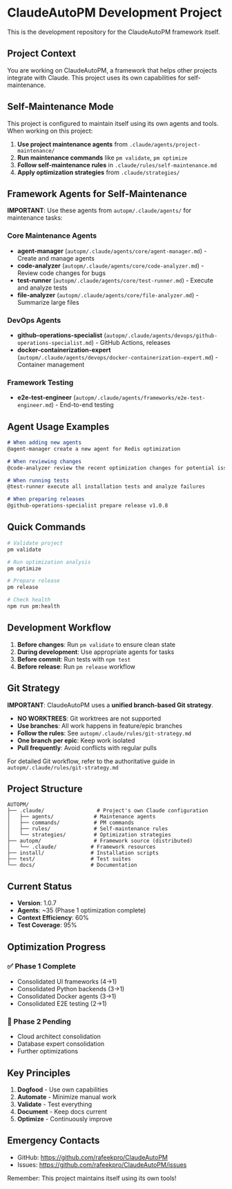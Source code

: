 # ClaudeAutoPM Development Project

This is the development repository for the ClaudeAutoPM framework itself.

## Project Context

You are working on ClaudeAutoPM, a framework that helps other projects integrate with Claude. This project uses its own capabilities for self-maintenance.

## Self-Maintenance Mode

This project is configured to maintain itself using its own agents and tools. When working on this project:

1. **Use project maintenance agents** from `.claude/agents/project-maintenance/`
2. **Run maintenance commands** like `pm validate`, `pm optimize`
3. **Follow self-maintenance rules** in `.claude/rules/self-maintenance.md`
4. **Apply optimization strategies** from `.claude/strategies/`

## Framework Agents for Self-Maintenance

**IMPORTANT**: Use these agents from `autopm/.claude/agents/` for maintenance tasks:

### Core Maintenance Agents
- **agent-manager** (`autopm/.claude/agents/core/agent-manager.md`) - Create and manage agents
- **code-analyzer** (`autopm/.claude/agents/core/code-analyzer.md`) - Review code changes for bugs
- **test-runner** (`autopm/.claude/agents/core/test-runner.md`) - Execute and analyze tests
- **file-analyzer** (`autopm/.claude/agents/core/file-analyzer.md`) - Summarize large files

### DevOps Agents
- **github-operations-specialist** (`autopm/.claude/agents/devops/github-operations-specialist.md`) - GitHub Actions, releases
- **docker-containerization-expert** (`autopm/.claude/agents/devops/docker-containerization-expert.md`) - Container management

### Framework Testing
- **e2e-test-engineer** (`autopm/.claude/agents/frameworks/e2e-test-engineer.md`) - End-to-end testing

## Agent Usage Examples

```markdown
# When adding new agents
@agent-manager create a new agent for Redis optimization

# When reviewing changes
@code-analyzer review the recent optimization changes for potential issues

# When running tests
@test-runner execute all installation tests and analyze failures

# When preparing releases
@github-operations-specialist prepare release v1.0.8
```

## Quick Commands

```bash
# Validate project
pm validate

# Run optimization analysis
pm optimize

# Prepare release
pm release

# Check health
npm run pm:health
```

## Development Workflow

1. **Before changes**: Run `pm validate` to ensure clean state
2. **During development**: Use appropriate agents for tasks
3. **Before commit**: Run tests with `npm test`
4. **Before release**: Run `pm release` workflow

## Git Strategy

**IMPORTANT**: ClaudeAutoPM uses a **unified branch-based Git strategy**.

- **NO WORKTREES**: Git worktrees are not supported
- **Use branches**: All work happens in feature/epic branches
- **Follow the rules**: See `autopm/.claude/rules/git-strategy.md`
- **One branch per epic**: Keep work isolated
- **Pull frequently**: Avoid conflicts with regular pulls

For detailed Git workflow, refer to the authoritative guide in `autopm/.claude/rules/git-strategy.md`

## Project Structure

```
AUTOPM/
├── .claude/                 # Project's own Claude configuration
│   ├── agents/             # Maintenance agents
│   ├── commands/           # PM commands
│   ├── rules/              # Self-maintenance rules
│   └── strategies/         # Optimization strategies
├── autopm/                 # Framework source (distributed)
│   └── .claude/           # Framework resources
├── install/               # Installation scripts
├── test/                  # Test suites
└── docs/                  # Documentation
```

## Current Status

- **Version**: 1.0.7
- **Agents**: ~35 (Phase 1 optimization complete)
- **Context Efficiency**: 60%
- **Test Coverage**: 95%

## Optimization Progress

### ✅ Phase 1 Complete
- Consolidated UI frameworks (4→1)
- Consolidated Python backends (3→1)
- Consolidated Docker agents (3→1)
- Consolidated E2E testing (2→1)

### 🔄 Phase 2 Pending
- Cloud architect consolidation
- Database expert consolidation
- Further optimizations

## Key Principles

1. **Dogfood** - Use own capabilities
2. **Automate** - Minimize manual work
3. **Validate** - Test everything
4. **Document** - Keep docs current
5. **Optimize** - Continuously improve

## Emergency Contacts

- GitHub: https://github.com/rafeekpro/ClaudeAutoPM
- Issues: https://github.com/rafeekpro/ClaudeAutoPM/issues

Remember: This project maintains itself using its own tools!